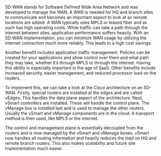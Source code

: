 SD-WAN stands for Software Defined Wide Area Network and was developed to manage the WAN. A WAN is needed for HQ and branch sites to communicate and becomes an important aspect to look at as remote locations are added. A WAN typically uses MPLS or leased fiber and as such has high operating costs. While traffic can take a path through the internet between sites, application performance suffers heavily. With an SD-WAN implementation, you can minimize WAN usage by utilizing the internet connection much more reliably. This leads to a high cost savings.

Another benefit includes application traffic management. Policies can be created for your applications and allow control over them and what path they may take, whether it’s through MPLS or through the internet. Having this ability is especially important in the age of SaaS. Other benefits include increased security, easier management, and reduced processor load on the routers.

To implement this, we can take a look at the Cisco architecture on an SD-WAN. Firstly, special routers are installed at the edges and are called vEdges. This handles the data plane aspect of the architecture. Next, vSmart controllers are installed. These will handle the control plane. The vManage box is installed last and is used to manage the other routers. Usually the vSmart and vManage components are in the cloud. A transport method is then used, like MPLS or the internet.

The control and management plane is essentially decoupled from the routers and is now managed by the vSmart and vManage boxes. vSmart now handles all routing information and heavily reduces the load on HQ and remote branch routers. This also makes scalability and future site implementation much easier.
